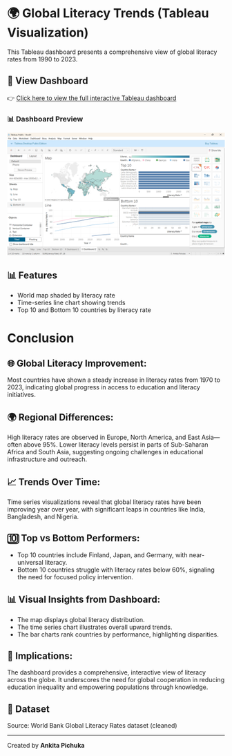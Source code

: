 
# 🌍 Global Literacy Trends (Tableau Visualization)

This Tableau dashboard presents a comprehensive view of global literacy rates from 1990 to 2023. 

## 🔗 View Dashboard
👉 [Click here to view the full interactive Tableau dashboard](https://public.tableau.com/shared/NS8HQ2KR7?:display_count=n&:origin=viz_share_link)

### 📊 Dashboard Preview

![Dashboard Preview](Screenshot%202025-06-02%20142913.png)


## 📊 Features
- World map shaded by literacy rate
- Time-series line chart showing trends
- Top 10 and Bottom 10 countries by literacy rate

# Conclusion

## 🌐 Global Literacy Improvement:
Most countries have shown a steady increase in literacy rates from 1970 to 2023, indicating global progress in access to education and literacy initiatives.

## 🌍 Regional Differences:
High literacy rates are observed in Europe, North America, and East Asia—often above 95%.
Lower literacy levels persist in parts of Sub-Saharan Africa and South Asia, suggesting ongoing challenges in educational infrastructure and outreach.

## 📈 Trends Over Time:
Time series visualizations reveal that global literacy rates have been improving year over year, with significant leaps in countries like India, Bangladesh, and Nigeria.

## 🔟 Top vs Bottom Performers:
- Top 10 countries include Finland, Japan, and Germany, with near-universal literacy.
- Bottom 10 countries struggle with literacy rates below 60%, signaling the need for focused policy intervention.

## 📊 Visual Insights from Dashboard:

- The map displays global literacy distribution.
- The time series chart illustrates overall upward trends.
- The bar charts rank countries by performance, highlighting disparities.

## 🎯 Implications:
The dashboard provides a comprehensive, interactive view of literacy across the globe. It underscores the need for global cooperation in reducing education inequality and empowering populations through knowledge.


## 📁 Dataset
Source: World Bank Global Literacy Rates dataset (cleaned)

---

Created by **Ankita Pichuka**
